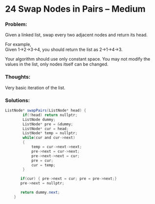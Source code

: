 # 24 Swap Nodes in Pairs – Medium

### Problem:

Given a linked list, swap every two adjacent nodes and return its head.

For example,  
Given 1-&gt;2-&gt;3-&gt;4, you should return the list as 2-&gt;1-&gt;4-&gt;3.

Your algorithm should use only constant space. You may not modify the values in the list, only nodes itself can be changed.

### Thoughts:

Very basic iteration of the list.

### Solutions:

```java
ListNode* swapPairs(ListNode* head) {
        if(!head) return nullptr;
        ListNode dummy;
        ListNode* pre = &dummy;
        ListNode* cur = head;
        ListNode* temp = nullptr;
        while(cur and cur->next)
        {
            temp = cur->next->next;
            pre->next = cur->next;
            pre->next->next = cur;
            pre = cur;
            cur = temp;
        }
        
       if(cur) { pre->next = cur; pre = pre->next;}
       pre->next = nullptr;
        
       return dummy.next;     
    }
```



